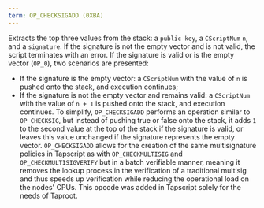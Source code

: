 ```yaml
---
term: OP_CHECKSIGADD (0XBA)
---
```


Extracts the top three values from the stack: a `public key`, a `CScriptNum` `n`, and a `signature`. If the signature is not the empty vector and is not valid, the script terminates with an error. If the signature is valid or is the empty vector (`OP_0`), two scenarios are presented:
* If the signature is the empty vector: a `CScriptNum` with the value of `n` is pushed onto the stack, and execution continues;
* If the signature is not the empty vector and remains valid: a `CScriptNum` with the value of `n + 1` is pushed onto the stack, and execution continues.
To simplify, `OP_CHECKSIGADD` performs an operation similar to `OP_CHECKSIG`, but instead of pushing true or false onto the stack, it adds `1` to the second value at the top of the stack if the signature is valid, or leaves this value unchanged if the signature represents the empty vector. `OP_CHECKSIGADD` allows for the creation of the same multisignature policies in Tapscript as with `OP_CHECKMULTISIG` and `OP_CHECKMULTISIGVERIFY` but in a batch verifiable manner, meaning it removes the lookup process in the verification of a traditional multisig and thus speeds up verification while reducing the operational load on the nodes' CPUs. This opcode was added in Tapscript solely for the needs of Taproot.